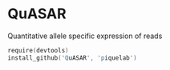 QuASAR
========
Quantitative allele specific expression of reads

```S
require(devtools)
install_github('QuASAR', 'piquelab')
```